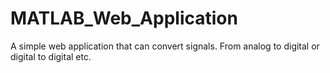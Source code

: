 # MATLAB_Web_Application
A simple web application that can convert signals. From analog to digital or digital to digital etc. 
